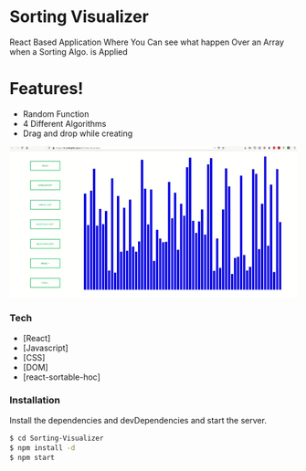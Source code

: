 # Sorting Visualizer
React Based Application Where You Can see what happen Over an Array when a Sorting Algo. is Applied


# Features!
  - Random Function
  - 4 Different Algorithms
  - Drag and drop while creating

![](Sorting.gif)

### Tech

* [React] 
* [Javascript] 
* [CSS] 
* [DOM]
* [react-sortable-hoc]


### Installation

Install the dependencies and devDependencies and start the server.

```sh
$ cd Sorting-Visualizer
$ npm install -d
$ npm start
```



